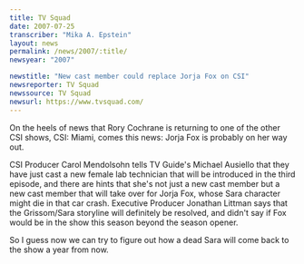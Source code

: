 ```yaml
---
title: TV Squad
date: 2007-07-25
transcriber: "Mika A. Epstein"
layout: news
permalink: /news/2007/:title/
newsyear: "2007"

newstitle: "New cast member could replace Jorja Fox on CSI"
newsreporter: TV Squad
newssource: TV Squad
newsurl: https://www.tvsquad.com/
---
```


On the heels of news that Rory Cochrane is returning to one of the other CSI shows, CSI: Miami, comes this news: Jorja Fox is probably on her way out.

CSI Producer Carol Mendolsohn tells TV Guide's Michael Ausiello that they have just cast a new female lab technician that will be introduced in the third episode, and there are hints that she's not just a new cast member but a new cast member that will take over for Jorja Fox, whose Sara character might die in that car crash. Executive Producer Jonathan Littman says that the Grissom/Sara storyline will definitely be resolved, and didn't say if Fox would be in the show this season beyond the season opener.

So I guess now we can try to figure out how a dead Sara will come back to the show a year from now.
